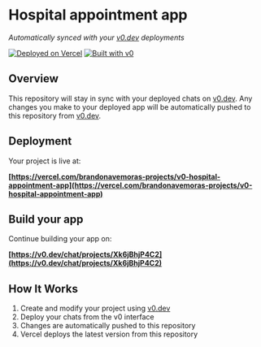 # Hospital appointment app

*Automatically synced with your [v0.dev](https://v0.dev) deployments*

[![Deployed on Vercel](https://img.shields.io/badge/Deployed%20on-Vercel-black?style=for-the-badge&logo=vercel)](https://vercel.com/brandonavemoras-projects/v0-hospital-appointment-app)
[![Built with v0](https://img.shields.io/badge/Built%20with-v0.dev-black?style=for-the-badge)](https://v0.dev/chat/projects/Xk6jBhjP4C2)

## Overview

This repository will stay in sync with your deployed chats on [v0.dev](https://v0.dev).
Any changes you make to your deployed app will be automatically pushed to this repository from [v0.dev](https://v0.dev).

## Deployment

Your project is live at:

**[https://vercel.com/brandonavemoras-projects/v0-hospital-appointment-app](https://vercel.com/brandonavemoras-projects/v0-hospital-appointment-app)**

## Build your app

Continue building your app on:

**[https://v0.dev/chat/projects/Xk6jBhjP4C2](https://v0.dev/chat/projects/Xk6jBhjP4C2)**

## How It Works

1. Create and modify your project using [v0.dev](https://v0.dev)
2. Deploy your chats from the v0 interface
3. Changes are automatically pushed to this repository
4. Vercel deploys the latest version from this repository